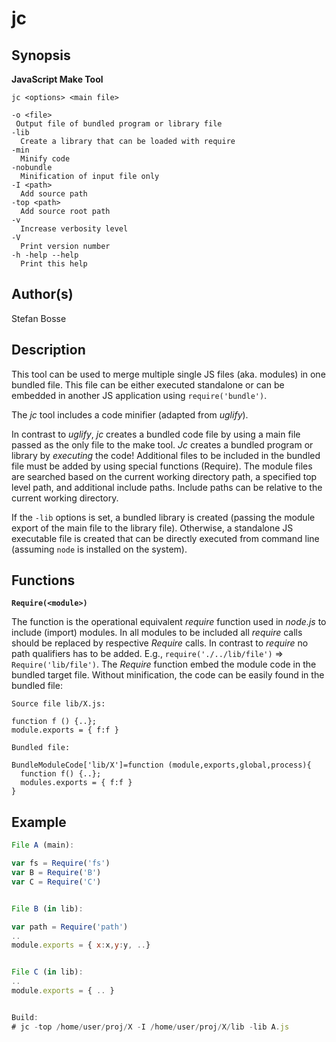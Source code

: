 # jc

## Synopsis

**JavaScript Make Tool**

```
jc <options> <main file>

-o <file>
 Output file of bundled program or library file
-lib
  Create a library that can be loaded with require
-min
  Minify code
-nobundle
  Minification of input file only
-I <path>
  Add source path
-top <path>
  Add source root path
-v 
  Increase verbosity level
-V 
  Print version number
-h -help --help
  Print this help
```

## Author(s)

Stefan Bosse


## Description

This tool can be used to merge multiple single JS files (aka. modules) in one bundled file. This file can be either executed standalone or can be embedded in another JS application using `require('bundle')`.

The *jc* tool includes a code minifier (adapted from *uglify*). 

In contrast to *uglify*, *jc* creates a bundled code file by using a main file passed as the only file to the make tool. *Jc* creates a bundled program or library by *executing* the code! Additional files to be included in the bundled file must be added by using special functions (Require). The module files are searched based on the current working directory path, a specified top level path, and additional include paths. Include paths can be relative to the current working directory.

If the `-lib` options is set, a bundled library is created (passing the module export of the main file to the library file). Otherwise, a standalone JS executable file is created that can be directly executed from command line (assuming `node` is installed on the system).


## Functions

**`Require(<module>)`**


The function is the operational equivalent *require* function used in *node.js* to include (import) modules. In all modules to be included all *require* calls should be replaced by respective *Require* calls. In contrast to *require* no path qualifiers has to be added. E.g., `require('./../lib/file')` &rArr; `Require('lib/file')`. The *Require* function embed the module code in the bundled target file. Without minification, the code can be easily found in the bundled file:

```
Source file lib/X.js:

function f () {..}; 
module.exports = { f:f }

Bundled file:

BundleModuleCode['lib/X']=function (module,exports,global,process){
  function f() {..};
  modules.exports = { f:f }
} 
```


## Example


```javascript
File A (main):

var fs = Require('fs')
var B = Require('B')
var C = Require('C')


File B (in lib):

var path = Require('path')
..
module.exports = { x:x,y:y, ..}


File C (in lib):
..
module.exports = { .. }


Build:
# jc -top /home/user/proj/X -I /home/user/proj/X/lib -lib A.js
```



